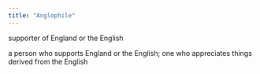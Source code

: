 ```yaml
---
title: "Anglophile"
---
```

supporter of England or the English

a person who supports England or the English; one who appreciates things derived from the English

